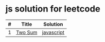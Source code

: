 # js solution for leetcode
| # | Title | Solution |
|---| ----- | -------- |
| 1 | [Two Sum](https://leetcode.com/problems/two-sum/) | [javascript](https://github.com/Guardwu2015/w-leetcode/tree/main/math/two-sum) |
